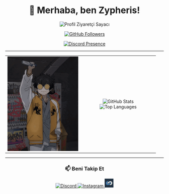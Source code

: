 <h1 align="center">👋 Merhaba, ben Zypheris!</h1>

<p align="center">
  <img src="https://komarev.com/ghpvc/?username=zypheris&color=blue" alt="Profil Ziyaretçi Sayacı" />
</p>


<p align="center">
  <a href="https://github.com/zypheriss">
    <img src="https://img.shields.io/github/followers/zypheriss?label=Takipçi&style=social" alt="GitHub Followers" />
  </a>
</p>

<p align="center">
  <a href="https://discord.com/users/773582512647569409">
    <img src="https://lanyard.cnrad.dev/api/773582512647569409" alt="Discord Presence" />
  </a>
</p>


---

<table>
  <tr>
    <td align="center" width="50%">
      <img src="https://github.com/Zypheriss/zypheriss/blob/main/zypheriss.gif?raw=true" alt="GIF" height="300"/>
    </td>
    <td align="center" width="50%">
      <img src="https://github-readme-stats.vercel.app/api?username=zypheriss&show_icons=true&theme=algolia&include_all_commits=true&count_private=true" height="180" alt="GitHub Stats" />
      <br />
      <img src="https://github-readme-stats.vercel.app/api/top-langs?username=zypheriss&layout=compact&langs_count=8&theme=algolia" height="180" alt="Top Languages" />
    </td>
  </tr>
</table>

---

<h3 align="center">📫 Beni Takip Et</h3>

<p align="center">
  <a href="https://discord.com/users/773582512647569409" target="_blank">
    <img src="https://img.shields.io/badge/Discord-5865F2?style=for-the-badge&logo=discord&logoColor=white" alt="Discord" />
  </a>
  <a href="https://www.instagram.com/ilwixi7" target="_blank">
    <img src="https://img.shields.io/badge/Instagram-E4405F?style=for-the-badge&logo=instagram&logoColor=white" alt="Instagram" />
  </a>
  <a href="https://www.itemsatis.com/profil/liviuxs.html" target="_blank">
    <img src="https://github.com/Zypheriss/zypheriss/blob/main/zyp23.png?raw=true" alt="ItemSatış" height="28" />
  </a>
</p>
